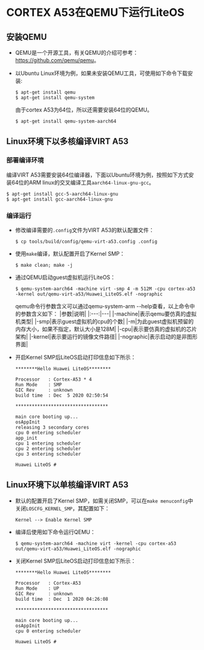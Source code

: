 # CORTEX A53在QEMU下运行LiteOS
## 安装QEMU
- QEMU是一个开源工具，有关QEMU的介绍可参考：<a href="https://github.com/qemu/qemu" target="_blank">https://github.com/qemu/qemu</a>。

- 以Ubuntu Linux环境为例，如果未安装QEMU工具，可使用如下命令下载安装:
    ```
    $ apt-get install qemu
    $ apt-get install qemu-system
    ```
    由于cortex A53为64位，所以还需要安装64位的QEMU。
    ```
    $ apt-get install qemu-system-aarch64
    ```

## Linux环境下以多核编译VIRT A53

### 部署编译环境
编译VIRT A53需要安装64位编译器，下面以Ubuntu环境为例，按照如下方式安装64位的ARM linux的交叉编译工具`aarch64-linux-gnu-gcc`。
```
$ apt-get install gcc-5-aarch64-linux-gnu
$ apt-get install gcc-aarch64-linux-gnu
```

### 编译运行
- 修改编译需要的`.config`文件为VIRT A53的默认配置文件：

    ```
    $ cp tools/build/config/qemu-virt-a53.config .config
    ```
- 使用`make`编译，默认配置开启了Kernel SMP：

    ```
    $ make clean; make -j
    ```

- 通过QEMU启动guest虚拟机运行LiteOS：

    ```
    $ qemu-system-aarch64 -machine virt -smp 4 -m 512M -cpu cortex-a53 -kernel out/qemu-virt-a53/Huawei_LiteOS.elf -nographic
    ```
    qemu命令行参数含义可以通过qemu-system-arm --help查看，以上命令中的参数含义如下：
    |参数|说明|
    |:---:|---|
    |-machine|表示qemu要仿真的虚拟机类型|
    |-smp|表示guest虚拟机的cpu的个数|
    |-m|为此guest虚拟机预留的内存大小，如果不指定，默认大小是128M|
    |-cpu|表示要仿真的虚拟机的芯片架构|
    |-kernel|表示要运行的镜像文件路径|
    |-nographic|表示启动的是非图形界面|

- 开启Kernel SMP后LiteOS启动打印信息如下所示：

    ```
    ********Hello Huawei LiteOS********

    Processor   : Cortex-A53 * 4
    Run Mode    : SMP
    GIC Rev     : unknown
    build time  : Dec  5 2020 02:50:54

    **********************************

    main core booting up...
    osAppInit
    releasing 3 secondary cores
    cpu 0 entering scheduler
    app_init
    cpu 1 entering scheduler
    cpu 2 entering scheduler
    cpu 3 entering scheduler

    Huawei LiteOS #
    ```

## Linux环境下以单核编译VIRT A53

- 默认的配置开启了Kernel SMP，如需关闭SMP，可以在`make menuconfig`中关闭`LOSCFG_KERNEL_SMP`，其配置如下：
    ```
    Kernel --> Enable Kernel SMP
    ```
- 编译后使用如下命令运行QEMU：
    ```
    $ qemu-system-aarch64 -machine virt -kernel -cpu cortex-a53 out/qemu-virt-a53/Huawei_LiteOS.elf -nographic
    ```
- 关闭Kernel SMP后LiteOS启动打印信息如下所示：
    ```
    ********Hello Huawei LiteOS********

    Processor   : Cortex-A53
    Run Mode    : UP
    GIC Rev     : unknown
    build time  : Dec  1 2020 04:26:08

    **********************************

    main core booting up...
    osAppInit
    cpu 0 entering scheduler

    Huawei LiteOS #
    ```